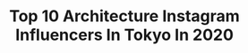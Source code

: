 ---
title: Top 10 Architecture Instagram Influencers In Tokyo In 2020
description: Identify the most popular Instagram accounts on inBeat.
platform: Instagram
profiles:
  - username: "bobtakespics"
    fullname: >-
      BobTakesPics
    location: "Japan"
    followers: 8783
    engagement: 1400
    commentsToLikes: 0.093811
    avatar: "https://scontent-lhr8-1.cdninstagram.com/v/t51.2885-19/s320x320/38194782_503623410084374_4821728129863122944_n.jpg?_nc_ht=scontent-lhr8-1.cdninstagram.com&_nc_ohc=wFap9rz3g9AAX_04C7I&oh=d7e141a361e52e1e3fbdcab666ef136c&oe=5EB87E6C"
    verified: false
    hashtags: "#temples, #travelinggram, #yosemitevalley, #nightskyline"
  - username: "jerometraveller"
    fullname: >-
      JÉRÔME • NYC • Spiderman 🕷
    location: "Japan"
    followers: 23940
    engagement: 690
    commentsToLikes: 0.080040
    avatar: "https://scontent-lhr8-1.cdninstagram.com/v/t51.2885-19/s320x320/21373026_1947809595477274_7299279293006217216_n.jpg?_nc_ht=scontent-lhr8-1.cdninstagram.com&_nc_ohc=09V1XKgZ_uMAX8Hb_WK&oh=5c9d7b7e2054f7e02fb1e6decacc8513&oe=5EB9B72A"
    verified: false
    hashtags: "#renaissancestpancras, #beautifuldestinations, #nyc, #stpaulcathedral"
  - username: "vincent.veenman"
    fullname: >-
      Vincent Veenman
    location: "Japan"
    followers: 5610
    engagement: 1562
    commentsToLikes: 0.015698
    avatar: "https://scontent-lhr8-1.cdninstagram.com/v/t51.2885-19/s320x320/84636489_184531219594420_8019373252155539456_n.jpg?_nc_ht=scontent-lhr8-1.cdninstagram.com&_nc_ohc=QRy0xjGJyj8AX-oS0rK&oh=d7d5eec3bc5b03b474e7c1d927e9255e&oe=5EBA6609"
    verified: false
    hashtags: "#abstract, #hiroshima, #blossom, #shop"
  - username: "apresley89"
    fullname: >-
      Anthony Presley
    location: "Japan"
    followers: 25536
    engagement: 500
    commentsToLikes: 0.016803
    avatar: "https://scontent-amt2-1.cdninstagram.com/v/t51.2885-19/s320x320/71286135_1156872611169212_5599353845957263360_n.jpg?_nc_ht=scontent-amt2-1.cdninstagram.com&_nc_ohc=nVVuFvbLVvkAX_BKQYX&oh=4a919e159e1c7acdcdfab4d83a5d85fc&oe=5EBC6291"
    verified: false
    hashtags: "#inspirationcultmag, #streetartphotography, #streetlife, #tokyoartsandculture"
  - username: "yuki_koshimoto"
    fullname: >-
      Yuki Koshimoto
    location: "Japan"
    followers: 14386
    engagement: 577
    commentsToLikes: 0.020038
    avatar: "https://scontent-ams4-1.cdninstagram.com/v/t51.2885-19/s320x320/20065710_150918972139492_533920643129802752_a.jpg?_nc_ht=scontent-ams4-1.cdninstagram.com&_nc_ohc=RM0AyPE5zm0AX-fBi7h&oh=250df96ab74dd0740f217208fd328aa0&oe=5EA82FD4"
    verified: false
    hashtags: "#minemototakao, #workshop, #saintpetersburg, #festival"
  - username: "zurkzenemix_a"
    fullname: >-
      ❌ ᴀʟᴀɴ ᴊɪᴍÉɴᴇᴢ アランヒメネス
    location: "Japan"
    followers: 3324
    engagement: 1514
    commentsToLikes: 0.076675
    avatar: "https://scontent-lhr8-1.cdninstagram.com/v/t51.2885-19/s320x320/75419837_932714547110434_8976874930205360128_n.jpg?_nc_ht=scontent-lhr8-1.cdninstagram.com&_nc_ohc=wf2AilFWadkAX-1nhPx&oh=85848e77ddee4bf185377e67749f4f98&oe=5EBBCCB5"
    verified: false
    hashtags: "#japan, #dark, #moodyports, #clickports"
  - username: "mama_and_triplets"
    fullname: >-
      Shinta ᴸᴵᶠᴱ ᵂᴵᵀᴴ ᵀᴿᴵᴾᴸᴱᵀˢ
    location: "Japan"
    followers: 16016
    engagement: 235
    commentsToLikes: 0.042152
    avatar: "https://scontent-ams4-1.cdninstagram.com/v/t51.2885-19/s320x320/85169427_1018222058578351_7598673629190029312_n.jpg?_nc_ht=scontent-ams4-1.cdninstagram.com&_nc_ohc=Qj2nlI2ePnIAX-Y1VF0&oh=20f8a2e254a9758d5871ed74555d3554&oe=5EB330D1"
    verified: false
    hashtags: "#notgifted, #kawaiioftheday, #japanholiday, #suburbs"
  - username: "y9uuuuuu"
    fullname: >-
      Y9UU
    location: "Japan"
    followers: 10532
    engagement: 468
    commentsToLikes: 0.012898
    avatar: "https://scontent-ams4-1.cdninstagram.com/v/t51.2885-19/s320x320/58019631_1072233452900384_7920616320339542016_n.jpg?_nc_ht=scontent-ams4-1.cdninstagram.com&_nc_ohc=D-oaLs78UXQAX_MQBvH&oh=fb52e1b9c97eb975bdf5d68457a34750&oe=5EB11227"
    verified: false
    hashtags: "#taipeitravel, #spotify, #asakusatemple, #indies"
  - username: "roppongi_art_night_official"
    fullname: >-
      六本木アートナイト
    location: "Japan"
    followers: 8648
    engagement: 391
    commentsToLikes: 0.003613
    avatar: "https://scontent-ams4-1.cdninstagram.com/v/t51.2885-19/s320x320/20902557_455159461538084_4467251941914705920_a.jpg?_nc_ht=scontent-ams4-1.cdninstagram.com&_nc_ohc=RnGK45WIIyUAX-bpfOq&oh=29dbd4144cd034aa66a5c340e5dd48d2&oe=5EA88E8F"
    verified: false
    hashtags: "#roppongiartnight, #tokyoartsandculture, #publicart, #madsaki"
  - username: "igor_eezo"
    fullname: >-
      Igor Khrupin
    location: "Japan"
    followers: 21124
    engagement: 265
    commentsToLikes: 0.006257
    avatar: "https://scontent-ams4-1.cdninstagram.com/v/t51.2885-19/s320x320/69695589_893164151067141_8632056057826377728_n.jpg?_nc_ht=scontent-ams4-1.cdninstagram.com&_nc_ohc=ggKsoTSmFZAAX-vrO82&oh=183ea5a64b4b655660c8dfb00315bb25&oe=5EB26BEA"
    verified: false
    hashtags: "#eplorejpn, #artoftheday, #urbanphoto, #beautifuldestinations"
---